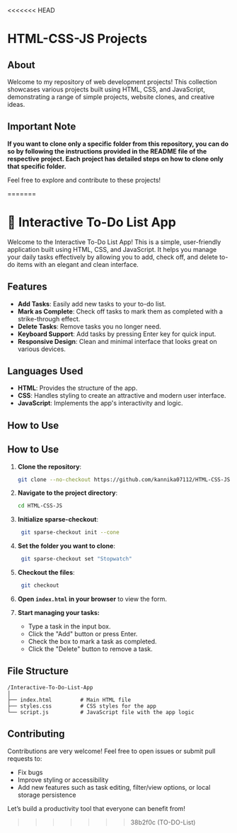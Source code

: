 <<<<<<< HEAD
# HTML-CSS-JS Projects

## About

Welcome to my repository of web development projects! This collection showcases various projects built using HTML, CSS, and JavaScript, demonstrating a range of simple projects, website clones, and creative ideas.

## Important Note

**If you want to clone only a specific folder from this repository, you can do so by following the instructions provided in the README file of the respective project. Each project has detailed steps on how to clone only that specific folder.**

Feel free to explore and contribute to these projects!

=======
# 📝 Interactive To-Do List App

Welcome to the Interactive To-Do List App! This is a simple, user-friendly application built using HTML, CSS, and JavaScript. It helps you manage your daily tasks effectively by allowing you to add, check off, and delete to-do items with an elegant and clean interface.

## Features

- **Add Tasks**: Easily add new tasks to your to-do list.
- **Mark as Complete**: Check off tasks to mark them as completed with a strike-through effect.
- **Delete Tasks**: Remove tasks you no longer need.
- **Keyboard Support**: Add tasks by pressing Enter key for quick input.
- **Responsive Design**: Clean and minimal interface that looks great on various devices.

## Languages Used

- **HTML**: Provides the structure of the app.
- **CSS**: Handles styling to create an attractive and modern user interface.
- **JavaScript**: Implements the app's interactivity and logic.

## How to Use

## How to Use

1. **Clone the repository**:
    ```bash
    git clone --no-checkout https://github.com/kannika07112/HTML-CSS-JS.git
    ```
2. **Navigate to the project directory**:
    ```bash
    cd HTML-CSS-JS
    ```
3. **Initialize sparse-checkout**:
   ```bash
    git sparse-checkout init --cone
    ```
4. **Set the folder you want to clone**:
   ```bash
    git sparse-checkout set "Stopwatch"
    ```  
5. **Checkout the files**:
   ```bash
    git checkout
    ```    
6. **Open `index.html` in your browser** to view the form.

7. **Start managing your tasks:**

   - Type a task in the input box.
   - Click the "Add" button or press Enter.
   - Check the box to mark a task as completed.
   - Click the "Delete" button to remove a task.

## File Structure

```
/Interactive-To-Do-List-App
│
├── index.html         # Main HTML file
├── styles.css         # CSS styles for the app
└── script.js          # JavaScript file with the app logic
```

## Contributing

Contributions are very welcome! Feel free to open issues or submit pull requests to:

- Fix bugs
- Improve styling or accessibility
- Add new features such as task editing, filter/view options, or local storage persistence

Let’s build a productivity tool that everyone can benefit from!
>>>>>>> 38b2f0c (TO-DO-List)

